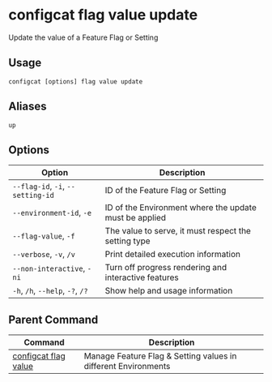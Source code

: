 # configcat flag value update
Update the value of a Feature Flag or Setting
## Usage
```
configcat [options] flag value update
```
## Aliases
`up`
## Options
| Option | Description |
| ------ | ----------- |
| `--flag-id`, `-i`, `--setting-id` | ID of the Feature Flag or Setting |
| `--environment-id`, `-e` | ID of the Environment where the update must be applied |
| `--flag-value`, `-f` | The value to serve, it must respect the setting type |
| `--verbose`, `-v`, `/v` | Print detailed execution information |
| `--non-interactive`, `-ni` | Turn off progress rendering and interactive features |
| `-h`, `/h`, `--help`, `-?`, `/?` | Show help and usage information |
## Parent Command
| Command | Description |
| ------ | ----------- |
| [configcat flag value](configcat-flag-value.md) | Manage Feature Flag & Setting values in different Environments |
